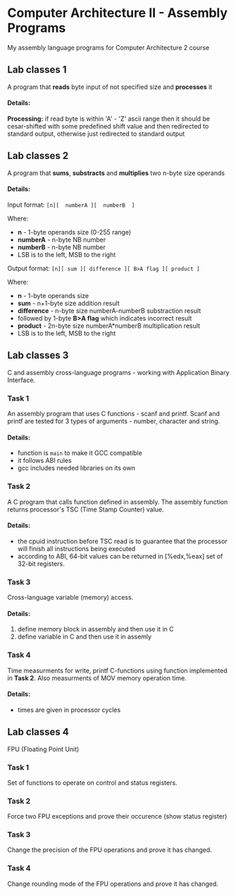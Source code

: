 # Computer Architecture II - Assembly Programs
My assembly language programs for Computer Architecture 2 course

## Lab classes 1
 A program that **reads** byte input of not specified size and **processes** it
#### Details:
 **Processing:** if read byte is within 'A' - 'Z' ascii range then it should
 be cesar-shifted with some predefined shift value and then redirected
 to standard output, otherwise just redirected to standard output
 
## Lab classes 2
 A program that **sums**, **substracts** and **multiplies** two n-byte size operands
#### Details:
Input format: `[n][  numberA ][  numberB  ]`

Where:
  * **n** - 1-byte operands size (0-255 range)
  * **numberA** - n-byte NB number
  * **numberB** - n-byte NB number
  * LSB is to the left, MSB to the right

Output format: `[n][ sum ][ difference ][ B>A flag ][ product ]`
 
Where:
  - **n** - 1-byte operands size
  - **sum** - n+1-byte size addition result
  - **difference** - n-byte size numberA-numberB substraction result
  - followed by 1-byte **B>A flag** which indicates incorrect result
  - **product** - 2n-byte size numberA*numberB multiplication result
  - LSB is to the left, MSB to the right

## Lab classes 3
 C and assembly cross-language programs - working with Application Binary Interface.
### Task 1
 An assembly program that uses C functions - scanf and printf. Scanf and printf are tested for 3 types of arguments - number, character and string.
#### Details:
* function is `main` to make it GCC compatible
* it follows ABI rules
* gcc includes needed libraries on its own
### Task 2
 A C program that calls function defined in assembly. The assembly function returns processor's TSC (Time Stamp Counter) value.
#### Details:
* the cpuid instruction before TSC read is to guarantee that the processor will finish all instructions being executed
* according to ABI, 64-bit values can be returned in [%edx,%eax] set of 32-bit registers.
### Task 3
 Cross-language variable (memory) access.
#### Details:
1. define memory block in assembly and then use it in C
2. define variable in C and then use it in assemly
### Task 4
 Time measurments for write, printf C-functions using function implemented in **Task 2**. Also measurments of MOV memory operation time.
#### Details:
* times are given in processor cycles

## Lab classes 4
 FPU (Floating Point Unit)
### Task 1
 Set of functions to operate on control and status registers. 
### Task 2
 Force two FPU exceptions and prove their occurence (show status register)
### Task 3
 Change the precision of the FPU operations and prove it has changed. 
### Task 4
 Change rounding mode of the FPU operations and prove it has changed.


